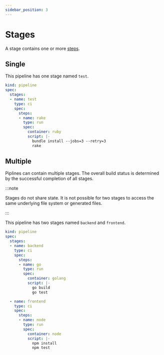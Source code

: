 ```yaml
---
sidebar_position: 3
---
```


# Stages

A stage contains one or more [steps](/category/steps). 

## Single

This pipeline has one stage named `test`.

```yaml {4} showLineNumbers
kind: pipeline
spec:
  stages:
  - name: test
    type: ci
    spec:
      steps:
      - name: rake
        type: run
        spec:
          container: ruby
          script: |-
            bundle install --jobs=3 --retry=3
            rake
```

## Multiple

Piplines can contain multiple stages. The overall build status is determined by the successful completion of all stages.

:::note

Stages do not share state. It is not possible for two stages to access the same underlying file system or generated files.

:::

This pipeline has two stages named `backend` and `frontend`.

```yaml {4,16} showLineNumbers
kind: pipeline
spec:
  stages:
  - name: backend
    type: ci
    spec:
      steps:
      - name: go
        type: run
        spec:
          container: golang
          script: |-
            go build
            go test

  - name: frontend
    type: ci
    spec:
      steps:
      - name: node
        type: run
        spec:
          container: node
          script: |-
            npm install
            npm test
```